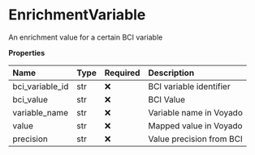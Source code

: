# EnrichmentVariable

An enrichment value for a certain BCI variable

**Properties**

| Name            | Type | Required | Description              |
| :-------------- | :--- | :------- | :----------------------- |
| bci_variable_id | str  | ❌       | BCI variable identifier  |
| bci_value       | str  | ❌       | BCI Value                |
| variable_name   | str  | ❌       | Variable name in Voyado  |
| value           | str  | ❌       | Mapped value in Voyado   |
| precision       | str  | ❌       | Value precision from BCI |

<!-- This file was generated by liblab | https://liblab.com/ -->
